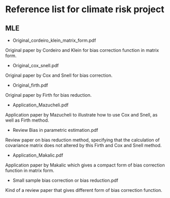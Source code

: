 # Reference list for climate risk project

## MLE 

- Original_cordeiro_klein_matrix_form.pdf

Original paper by Cordeiro and Klein for bias correction function in matrix form.

- Original_cox_snell.pdf

Original paper by Cox and Snell for bias correction.

- Original_firth.pdf

Original paper by Firth for bias reduction.

- Application_Mazucheli.pdf

Application paper by Mazucheli to illustrate how to use Cox and Snell, as well as Firth method.

- Review Bias in parametric estimation.pdf

Review paper on bias reduction method, specifying that the calculation of covariance matrix does not altered by this Firth and Cox and Snell method.

- Application_Makalic.pdf

Application paper by Makalic which gives a compact form of bias correction function in matrix form.

- Small sample bias correction or bias reduction.pdf

Kind of a review paper that gives different form of bias correction function.


